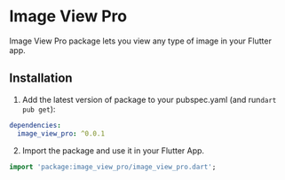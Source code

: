 
# Image View Pro

Image View Pro package lets you view any type of image in your Flutter app.

## Installation

1. Add the latest version of package to your pubspec.yaml (and run`dart pub get`):
```yaml
dependencies:
  image_view_pro: ^0.0.1
```
2. Import the package and use it in your Flutter App.
```dart
import 'package:image_view_pro/image_view_pro.dart';
```

